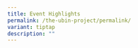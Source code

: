 ```yaml
---
title: Event Highlights
permalink: /the-ubin-project/permalink/
variant: tiptap
description: ""
---
```

